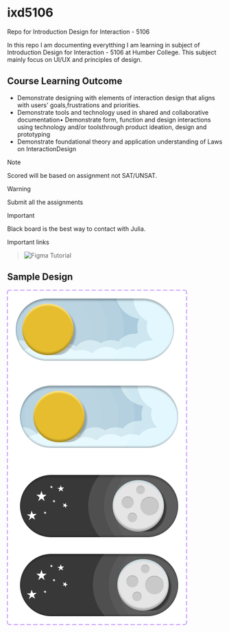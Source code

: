 # ixd5106
Repo for Introduction Design for Interaction - 5106


In this repo I am documenting everytthing I am learning in subject of Introduction Design for Interaction - 5106 at Humber College. This subject mainly focus on UI/UX and principles of design.

## Course Learning Outcome

- Demonstrate designing with elements of interaction design that aligns with users' goals,frustrations and priorities.
- Demonstrate tools and technology used in shared and collaborative documentation• Demonstrate form, function and design interactions using technology and/or toolsthrough    product ideation, design and prototyping
- Demonstrate foundational theory and application understanding of Laws on InteractionDesign
> [!Note]
Scored will be based on assignment not SAT/UNSAT.

> [!Warning]
Submit all the assignments

> [!Important]
Black board is the best way to contact with Julia.

Important links
> ![Figma Tutorial](https://help.figma.com/hc/en-us/sections/4405269443991-Figma-for-Beginners-tutorial-4-parts-)

## Sample Design
![Figma Sample Design](_readme/figma-design-sample.png)
